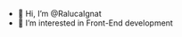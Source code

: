 - 👋 Hi, I’m @RalucaIgnat
- 👀 I’m interested in Front-End development 


<!---
RalucaIgnat/RalucaIgnat is a ✨ special ✨ repository because its `README.md` (this file) appears on your GitHub profile.
You can click the Preview link to take a look at your changes.
--->
